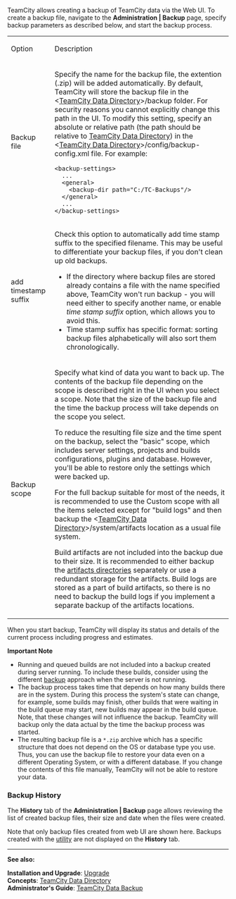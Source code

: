 [//]: # (title: Creating Backup from TeamCity Web UI)
[//]: # (auxiliary-id: Creating Backup from TeamCity Web UI)
TeamCity allows creating a backup of TeamCity data via the Web UI. To create a backup file, navigate to the __Administration | Backup__ page, specify backup parameters as described below, and start the backup process.

<table><tr>

<td>

Option


</td>

<td>

Description


</td></tr><tr>

<td>

Backup file


</td>

<td>

Specify the name for the backup file, the extention (.zip) will be added automatically. By default, TeamCity will store the backup file in the \<[TeamCity Data Directory](teamcity-data-directory.md)\>/backup  folder. For security reasons you cannot explicitly change this path in the UI. To modify this setting, specify an absolute or relative path (the path should be relative to [TeamCity Data Directory](teamcity-data-directory.md)) in the \<[TeamCity Data Directory](teamcity-data-directory.md)\>\/config\/backup-config.xml file. For example:


```Shell
<backup-settings>
  ...
  <general>
    <backup-dir path="C:/TC-Backups"/>
  </general>
  ...
</backup-settings>
```




</td></tr><tr>

<td>

add timestamp suffix


</td>

<td>

Check this option to automatically add time stamp suffix to the specified filename. This may be useful to differentiate your backup files, if you don't clean up old backups.

<note>

* If the directory where backup files are stored already contains a file with the name specified above, TeamCity won't run backup \- you will need either to specify another name, or enable _time stamp suffix_ option, which allows you to avoid this.
* Time stamp suffix has specific format: sorting backup files alphabetically will also sort them chronologically.
</note>


</td></tr><tr>

<td>

Backup scope


</td>

<td>

Specify what kind of data you want to back up. The contents of the backup file depending on the scope is described right in the UI when you select a scope. Note that the size of the backup file and the time the backup process will take depends on the scope you select.

To reduce the resulting file size and the time spent on the backup, select the "basic" scope, which includes server settings, projects and builds configurations, plugins and database. However, you'll be able to restore only the settings which were backed up.

For the full backup suitable for most of the needs, it is recommended to use the Custom scope with all the items selected except for "build logs" and then backup the \<[TeamCity Data Directory](teamcity-data-directory.md)&gt;/system/artifacts location as a usual file system.

Build artifacts are not included into the backup due to their size. It is recommended to either backup the [artifacts directories](teamcity-configuration-and-maintenance.md) separately or use a redundant storage for the artifacts. Build logs are stored as a part of build artifacts, so there is no need to backup the build logs if you implement a separate backup of the artifacts locations.


</td></tr></table>

When you start backup, TeamCity will display its status and details of the current process including progress and estimates.

<note>

__Important Note__

* Running and queued builds are not included into a backup created during server running. To include these builds, consider using the different [backup](creating-backup-via-maintaindb-command-line-tool.md) approach when the server is not running.
* The backup process takes time that depends on how many builds there are in the system. During this process the system's state can change, for example, some builds may finish, other builds that were waiting in the build queue may start, new builds may appear in the build queue. Note, that these changes will not influence the backup. TeamCity will backup only the data actual by the time the backup process was started.
* The resulting backup file is a `*.zip` archive which has a specific structure that does not depend on the OS or database type you use. Thus, you can use the backup file to restore your data even on a different Operating System, or with a different database. If you change the contents of this file manually, TeamCity will not be able to restore your data.

</note>

 

### Backup History

The __History__ tab of the __Administration | Backup__ page  allows reviewing the list of created backup files, their size and date when the files were created.

 Note that only backup files created from web UI are shown here. Backups created with the [utility](creating-backup-via-maintaindb-command-line-tool.md) are not displayed on the __History__ tab.

 __  __

__See also:__

__Installation and Upgrade__: [Upgrade](upgrade.md)   
__Concepts__: [TeamCity Data Directory](teamcity-data-directory.md)   
__Administrator's Guide__: [TeamCity Data Backup](teamcity-data-backup.md)
